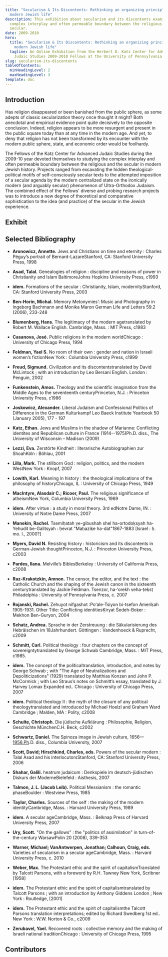 ```yaml
---
title: "Secularism & Its Discontents: Rethinking an organizing principle of
  modern Jewish life"
description: This exhibition about secularism and its discontents examines the
  complex interplay and often permeable boundary between the religious and the
  secular.
date: 2009-2010
hero:
  title: "Secularism & Its Discontents: Rethinking an organizing principle of
    modern Jewish life"
  tagline: An Online Exhibition from the Herbert D. Katz Center for Advanced
    Judaic Studies 2009-2010 Fellows at the University of Pennsylvania
slug: secularism-its-discontents
tableOfContents:
  minHeadingLevel: 2
  maxHeadingLevel: 3
template: doc
---
```

## Introduction

Has religion disappeared or been banished from the public sphere, as some adepts of classic secularization theory once thought it might? Both anecdotal and empirical evidence point quite decisively to the opposite conclusion. Indeed, religion appears to be more resurgent and present in the public square today than at any time in the modern age. And yet, to deny that religion has not been transformed by its encounter with the modern public sphere, state, and economic order would be foolhardy.

The Fellows of the Katz Center for Advanced Judaic Studies during the 2009-10 year devoted themselves to studying the complex interplay and often permeable boundary between the religious and the secular in modern Jewish history. Projects ranged from excavating the hidden theological-political motifs of self-consciously secular texts to the attempted imposition of a secular agenda by the modern centralized state on the ironically modern (and arguably secular) phenomenon of Ultra-Orthodox Judaism. The combined effect of the Fellows' diverse and probing research projects was to introduce a new degree of theoretical and comparative sophistication to the idea (and practice) of the secular in the Jewish experience.

## Exhibit

## Selected Bibliography

*   **Aronowicz, Annette.** Jews and Christians on time and eternity : Charles Péguy’s portrait of Bernard-LazareStanford, CA: Stanford University Press, 1998
    
*   **Asad, Talal.** Genealogies of religion : discipline and reasons of power in Christianity and Islam BaltimoreJohns Hopkins University Press, c1993
    
*   **idem.** Formations of the secular : Christianity, Islam, modernityStanford, CA: Stanford University Press, 2003
    
*   **Ben-Horin, Michal.** Memory Metonymies’: Music and Photography in Ingeborg Bachmann and Monika Maron German Life and Letters 59.2 (2006), 233-248
    
*   **Blumenberg, Hans.** The legitimacy of the modern agetranslated by Robert M. Wallace English. Cambridge, Mass. : MIT Press, c1983
    
*   **Casanova, José.** Public religions in the modern worldChicago : University of Chicago Press, 1994
    
*   **Feldman, Yael S.** No room of their own : gender and nation in Israeli women’s fictionNew York : Columbia University Press, c1999
    
*   **Freud, Sigmund.** Civilization and its discontentstranslated by David McLintock ; with an introduction by Leo Bersani English. London : Penguin, 2002
    
*   **Funkenstein, Amos.** Theology and the scientific imagination from the Middle Ages to the seventeenth centuryPrinceton, N.J. : Princeton University Press, c1986
    
*   **Joskowicz, Alexander.** Liberal Judaism and Confessional Politics of Difference in the German Kulturkampf Leo Baeck Institute Yearbook 50 (January 2005), 177 - 197
    
*   **Katz, Ethan.** Jews and Muslims in the shadow of Marianne: Conflicting identites and Republican culture in France (1914--1975)Ph.D. diss., The University of Wisconsin – Madison (2009)
    
*   **Lezzi, Eva.** Zerstörte Kindheit : literarische Autobiographien zur ShoahKöln : Böhlau, 2001
    
*   **Lilla, Mark.** The stillborn God : religion, politics, and the modern WestNew York : Knopf, 2007
    
*   **Lowith, Karl.** Meaning in history : the theological implications of the philosophy of historyChicago, IL : University of Chicago Press, 1949
    
*   **MacIntyre, Alasdair C.; Ricoer, Paul.** The religious significance of atheismNew York, Columbia University Press, 1969
    
*   **idem.** After virtue : a study in moral theory. 3rd edNotre Dame, IN. : University of Notre Dame Press, 2007
    
*   **Manekin, Rachel.** Tsemiḥatah ṿe-gibushah shel ha-ortodoḳsyah ha-Yehudit be-Galitsyah : ḥevrat "Maḥaziḳe ha-dat"1867-1883 \[Israel : ḥ. mo. l., 2000?\]
    
*   **Myers, David N.** Resisting history : historicism and its discontents in German-Jewish thoughtPrinceton, N.J. : Princeton University Press, c2003
    
*   **Pardes, Ilana.** Melville’s BiblesBerkeley : University of California Press, c2008
    
*   **Raz-Krakotzkin, Amnon.** The censor, the editor, and the text : the Catholic Church and the shaping of the Jewish canon in the sixteenth centurytranslated by Jackie Feldman. Tsenzor, ha-‘orekh ṿeha-ṭeḳsṭ Philadelphia : University of Pennsylvania Press, c. 2007
    
*   **Rojanski, Rachel.** Zehuyot nifgashot :Poʻale-Tsiyon bi-tsefon Ameriḳah 1905-1931. Other Title: Conflicting identitiesḲiryat Śedeh-Boḳer : Mekhon Ben-Guryon, 2004
    
*   **Schatz, Andrea.** Sprache in der Zerstreuung : die Säkularisierung des Hebräischen im 18Jahrhundert. Göttingen : Vandenhoeck & Ruprecht, c2009
    
*   **Schmitt, Carl.** Political theology : four chapters on the concept of sovereigntytranslated by George Schwab Cambridge, Mass. : MIT Press, c1985.
    
*   **idem.** The concept of the politicaltranslation, introduction, and notes by George Schwab ; with "The Age of Neutralizations and Depoliticizations" (1929) translated by Matthias Konzen and John P. McCormick ; with Leo Straus’s notes on Schmitt’s essay, translated by J. Harvey Lomax Expanded ed.. Chicago : University of Chicago Press, 2007
    
*   **idem.** Political theology II : the myth of the closure of any political theologytranslated and introduced by Michael Hoelzl and Graham Ward Cambridge ; Malden, MA : Polity, c2008
    
*   **Schulte, Christoph.** Die jüdische Aufklärung : Philosophie, Religion, Geschichte MünchenC.H. Beck, c2002
    
*   **Schwartz, Daniel.** The Spinoza image in Jewish culture, 1656—[1956.Ph](http://1956.Ph).D. diss., Columbia University, 2007
    
*   **Scott, David; Hirschkind, Charles, eds.** Powers of the secular modern : Talal Asad and his interlocutorsStanford, CA: Stanford University Press, 2006
    
*   **Shahar, Galili.** heatrum judaicum : Denkspiele im deutsch-jüdischen Diskurs der ModerneBielefeld : Aisthesis, 2007
    
*   **Talmon, J. L. (Jacob Leib).** Political Messianism : the romantic phaseBoulder : Westview Press, 1985
    
*   **Taylor, Charles.** Sources of the self : the making of the modern identityCambridge, Mass. : Harvard University Press, 1989
    
*   **idem.** A secular ageCambridge, Mass. : Belknap Press of Harvard University Press, 2007
    
*   **Ury, Scott.** "On the gallows" : the "politics of assimilation" in turn-of-the-century WarsawPolin 20 (2008), 339-353
    
*   **Warner, Michael; VanAntwerpen, Jonathan; Calhoun, Craig, eds.** Varieties of secularism in a secular ageCambridge, Mass. : Harvard University Press, c. 2010
    
*   **Weber, Max.** The Protestant ethic and the spirit of capitalismTranslated by Talcott Parsons, with a foreword by R.H. Tawney New York, Scribner \[1958\]
    
*   **idem.** The Protestant ethic and the spirit of capitalismtranslated by Talcott Parsons ; with an introduction by Anthony Giddens London ; New York : Routledge, \[2001\]
    
*   **idem.** The Protestant ethic and the spirit of capitalismthe Talcott Parsons translation interpretations; edited by Richard Swedberg 1st ed.. New York : W.W. Norton & Co., c2009
    
*   **Zerubavel, Yael.** Recovered roots : collective memory and the making of Israeli national traditionChicago : University of Chicago Press, 1995
    

## Contributors